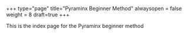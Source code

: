 +++
type="page"
title="Pyraminx Beginner Method"
alwaysopen = false
weight = 8
draft=true
+++

This is the index page for the Pyraminx beginner method